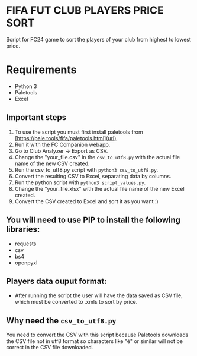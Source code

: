 # FIFA FUT CLUB PLAYERS PRICE SORT
Script for FC24 game to sort the players of your club from highest to lowest price.

# Requirements
- Python 3
- Paletools
- Excel

## Important steps
1. To use the script you must first install paletools from [https://pale.tools/fifa/paletools.html](url).
2. Run it with the FC Companion webapp.
3. Go to Club Analyzer -> Export as CSV.
4. Change the "your_file.csv" in the ```csv_to_utf8.py``` with the actual file name of the new CSV created.
5. Run the csv_to_utf8.py script with ```python3 csv_to_utf8.py```.
6. Convert the resulting CSV to Excel, separating data by columns.
7. Run the python script with ```python3 script_values.py```.
8. Change the "your_file.xlsx" with the actual file name of the new Excel created.
9. Convert the CSV created to Excel and sort it as you want :)

## You will need to use PIP to install the following libraries:
- requests
- csv
- bs4
- openpyxl

## Players data ouput format:
- After running the script the user will have the data saved as CSV file, which must be converted to .xmls to sort by price.

## Why need the ```csv_to_utf8.py```
You need to convert the CSV with this script because Paletools downloads the CSV file not in utf8 format so characters like "é" or similar will not be correct in the CSV file downloaded.
